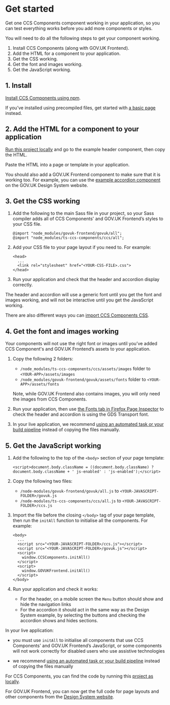 # Get started

<!-- Get CCS Components working in your application, so you can test everything works before you add more components or styles. -->
Get one CCS Components component working in your application, so you can test everything works before you add more components or styles.

You will need to do all the following steps to get your component working.

1. Install CCS Components (along with GOV.UK Frontend).
2. Add the HTML for a component to your application.
3. Get the CSS working.
4. Get the font and images working.
5. Get the JavaScript working.

## 1. Install

[Install CCS Components using npm](/docs/instillation/install-with-npm.md).

If you’ve installed using precompiled files, get started with [a basic page](/docs/instillation/install-using-compiled-files.md#check-an-example-page) instead.

## 2. Add the HTML for a component to your application

[Run this project locally](/docs/contributing/running-locally.md) and go to the example header component, then copy the HTML.

Paste the HTML into a page or template in your application.

You should also add a GOV.UK Frontend component to make sure that it is working too.
For example, you can use the [example accordion component](https://design-system.service.gov.uk/components/accordion/#accordion-example) on the GOV.UK Design System website.

## 3. Get the CSS working

1.  Add the following to the main Sass file in your project, so your Sass compiler adds all of CCS Components' and GOV.UK Frontend’s styles to your CSS file.

    ```
    @import "node_modules/govuk-frontend/govuk/all";
    @import "node_modules/ts-ccs-components/ccs/all";
    ```

2.  Add your CSS file to your page layout if you need to. For example:

    ```
    <head>
      ...
      <link rel="stylesheet" href="<YOUR-CSS-FILE>.css">
    </head>
    ```

3. Run your application and check that the header and accordion display correctly.

The header and accordion will use a generic font until you get the font and images working, and will not be interactive until you get the JavaScript working.

<!-- TODO: Add Link -->
There are also different ways you can [import CCS Components CSS](import-assets.md#css).

## 4. Get the font and images working

Your components will not use the right font or images until you’ve added CCS Component's and GOV.UK Frontend’s assets to your application.

1.  Copy the following 2 folders:

    - `/node_modules/ts-ccs-components/ccs/assets/images` folder to `<YOUR-APP>/assets/images`
    - `/node_modules/govuk-frontend/govuk/assets/fonts` folder to `<YOUR-APP>/assets/fonts`

    Note, while GOV.UK Frontend also contains images, you will only need the images from CCS Components.

2.  Run your application, then use [the Fonts tab in Firefox Page Inspector](https://frontend.design-system.service.gov.uk/get-started/#:~:text=the%20Fonts%20tab%20in%20Firefox%20Page%20Inspector) to check the header and accordion is using the GDS Transport font.
<!-- TODO: Update this link -->
3. In your live application, we recommend [using an automated task or your build pipeline](import-assets.md#image-assets) instead of copying the files manually.

## 5. Get the JavaScript working

1.  Add the following to the top of the `<body>` section of your page template:

    ```
    <script>document.body.className = ((document.body.className) ? document.body.className + ' js-enabled' : 'js-enabled');</script>
    ```

2.  Copy the following two files:
    - `/node-modules/govuk-frontend/govuk/all.js` to `<YOUR-JAVASCRIPT-FOLDER>/govuk.js`
    - `/node-modules/ts-ccs-components/ccs/all.js` to `<YOUR-JAVASCRIPT-FOLDER>/ccs.js`

3.  Import the file before the closing `</body>` tag of your page template, then run the `initAll` function to initialise all the components. For example:

    ```
    <body>
      ...
      <script src="<YOUR-JAVASCRIPT-FOLDER>/ccs.js"></script>
      <script src="<YOUR-JAVASCRIPT-FOLDER>/govuk.js"></script>
      <script>
        window.CCSComponents.initAll()
      </script>
      <script>
        window.GOVUKFrontend.initAll()
      </script>
    </body>
    ```
4.  Run your application and check it works:
    - For the header, on a mobile screen the `Menu` button should show and hide the navigation links
    - For the accordion it should act in the same way as the Design System example, by selecting the buttons and checking the accordion shows and hides sections.

In your live application:

- you must use `initAll` to initialise all components that use CCS Components' and GOV.UK Frontend’s JavaScript, or some components will not work correctly for disabled users who use assistive technologies
<!-- TODO: Update this link -->
- we recommend [using an automated task or your build pipeline](import-assets.md#javascript) instead of copying the files manually

<!-- TODO: Update this link in future for space -->
For CCS Components, you can find the code by running this [project as locally](/docs/contributing/running-locally.md).

For GOV.UK Frontend, you can now get the full code for page layouts and other components from the [Design System website](https://design-system.service.gov.uk/).
